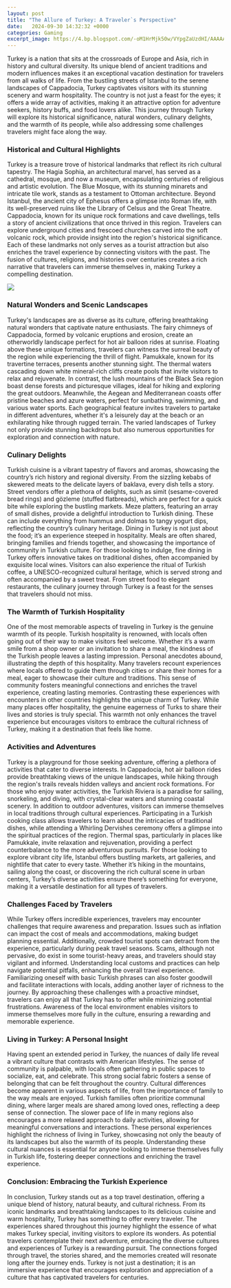 ```yaml
---
layout: post
title: "The Allure of Turkey: A Traveler`s Perspective"
date:   2024-09-30 14:32:32 +0000
categories: Gaming
excerpt_image: https://4.bp.blogspot.com/-oM1HrMjk50w/VYpgZaUzdHI/AAAAAAAAAe8/kNAfEr06JhU/s1600/Travell%2Bto%2BTurkey.jpg
---
```


Turkey is a nation that sits at the crossroads of Europe and Asia, rich in history and cultural diversity. Its unique blend of ancient traditions and modern influences makes it an exceptional vacation destination for travelers from all walks of life. From the bustling streets of Istanbul to the serene landscapes of Cappadocia, Turkey captivates visitors with its stunning scenery and warm hospitality. The country is not just a feast for the eyes; it offers a wide array of activities, making it an attractive option for adventure seekers, history buffs, and food lovers alike. This journey through Turkey will explore its historical significance, natural wonders, culinary delights, and the warmth of its people, while also addressing some challenges travelers might face along the way.
### Historical and Cultural Highlights
Turkey is a treasure trove of historical landmarks that reflect its rich cultural tapestry. The Hagia Sophia, an architectural marvel, has served as a cathedral, mosque, and now a museum, encapsulating centuries of religious and artistic evolution. The Blue Mosque, with its stunning minarets and intricate tile work, stands as a testament to Ottoman architecture. Beyond Istanbul, the ancient city of Ephesus offers a glimpse into Roman life, with its well-preserved ruins like the Library of Celsus and the Great Theatre. 
Cappadocia, known for its unique rock formations and cave dwellings, tells a story of ancient civilizations that once thrived in this region. Travelers can explore underground cities and frescoed churches carved into the soft volcanic rock, which provide insight into the region's historical significance. Each of these landmarks not only serves as a tourist attraction but also enriches the travel experience by connecting visitors with the past. The fusion of cultures, religions, and histories over centuries creates a rich narrative that travelers can immerse themselves in, making Turkey a compelling destination.

![](https://4.bp.blogspot.com/-oM1HrMjk50w/VYpgZaUzdHI/AAAAAAAAAe8/kNAfEr06JhU/s1600/Travell%2Bto%2BTurkey.jpg)
### Natural Wonders and Scenic Landscapes
Turkey's landscapes are as diverse as its culture, offering breathtaking natural wonders that captivate nature enthusiasts. The fairy chimneys of Cappadocia, formed by volcanic eruptions and erosion, create an otherworldly landscape perfect for hot air balloon rides at sunrise. Floating above these unique formations, travelers can witness the surreal beauty of the region while experiencing the thrill of flight.
Pamukkale, known for its travertine terraces, presents another stunning sight. The thermal waters cascading down white mineral-rich cliffs create pools that invite visitors to relax and rejuvenate. In contrast, the lush mountains of the Black Sea region boast dense forests and picturesque villages, ideal for hiking and exploring the great outdoors. 
Meanwhile, the Aegean and Mediterranean coasts offer pristine beaches and azure waters, perfect for sunbathing, swimming, and various water sports. Each geographical feature invites travelers to partake in different adventures, whether it's a leisurely day at the beach or an exhilarating hike through rugged terrain. The varied landscapes of Turkey not only provide stunning backdrops but also numerous opportunities for exploration and connection with nature.
### Culinary Delights
Turkish cuisine is a vibrant tapestry of flavors and aromas, showcasing the country’s rich history and regional diversity. From the sizzling kebabs of skewered meats to the delicate layers of baklava, every dish tells a story. Street vendors offer a plethora of delights, such as simit (sesame-covered bread rings) and gözleme (stuffed flatbreads), which are perfect for a quick bite while exploring the bustling markets.
Meze platters, featuring an array of small dishes, provide a delightful introduction to Turkish dining. These can include everything from hummus and dolmas to tangy yogurt dips, reflecting the country’s culinary heritage. Dining in Turkey is not just about the food; it’s an experience steeped in hospitality. Meals are often shared, bringing families and friends together, and showcasing the importance of community in Turkish culture.
For those looking to indulge, fine dining in Turkey offers innovative takes on traditional dishes, often accompanied by exquisite local wines. Visitors can also experience the ritual of Turkish coffee, a UNESCO-recognized cultural heritage, which is served strong and often accompanied by a sweet treat. From street food to elegant restaurants, the culinary journey through Turkey is a feast for the senses that travelers should not miss.
### The Warmth of Turkish Hospitality
One of the most memorable aspects of traveling in Turkey is the genuine warmth of its people. Turkish hospitality is renowned, with locals often going out of their way to make visitors feel welcome. Whether it’s a warm smile from a shop owner or an invitation to share a meal, the kindness of the Turkish people leaves a lasting impression.
Personal anecdotes abound, illustrating the depth of this hospitality. Many travelers recount experiences where locals offered to guide them through cities or share their homes for a meal, eager to showcase their culture and traditions. This sense of community fosters meaningful connections and enriches the travel experience, creating lasting memories.
Contrasting these experiences with encounters in other countries highlights the unique charm of Turkey. While many places offer hospitality, the genuine eagerness of Turks to share their lives and stories is truly special. This warmth not only enhances the travel experience but encourages visitors to embrace the cultural richness of Turkey, making it a destination that feels like home.
### Activities and Adventures
Turkey is a playground for those seeking adventure, offering a plethora of activities that cater to diverse interests. In Cappadocia, hot air balloon rides provide breathtaking views of the unique landscapes, while hiking through the region's trails reveals hidden valleys and ancient rock formations. For those who enjoy water activities, the Turkish Riviera is a paradise for sailing, snorkeling, and diving, with crystal-clear waters and stunning coastal scenery.
In addition to outdoor adventures, visitors can immerse themselves in local traditions through cultural experiences. Participating in a Turkish cooking class allows travelers to learn about the intricacies of traditional dishes, while attending a Whirling Dervishes ceremony offers a glimpse into the spiritual practices of the region. Thermal spas, particularly in places like Pamukkale, invite relaxation and rejuvenation, providing a perfect counterbalance to the more adventurous pursuits.
For those looking to explore vibrant city life, Istanbul offers bustling markets, art galleries, and nightlife that cater to every taste. Whether it’s hiking in the mountains, sailing along the coast, or discovering the rich cultural scene in urban centers, Turkey’s diverse activities ensure there’s something for everyone, making it a versatile destination for all types of travelers.
### Challenges Faced by Travelers
While Turkey offers incredible experiences, travelers may encounter challenges that require awareness and preparation. Issues such as inflation can impact the cost of meals and accommodations, making budget planning essential. Additionally, crowded tourist spots can detract from the experience, particularly during peak travel seasons. 
Scams, although not pervasive, do exist in some tourist-heavy areas, and travelers should stay vigilant and informed. Understanding local customs and practices can help navigate potential pitfalls, enhancing the overall travel experience. Familiarizing oneself with basic Turkish phrases can also foster goodwill and facilitate interactions with locals, adding another layer of richness to the journey.
By approaching these challenges with a proactive mindset, travelers can enjoy all that Turkey has to offer while minimizing potential frustrations. Awareness of the local environment enables visitors to immerse themselves more fully in the culture, ensuring a rewarding and memorable experience.
### Living in Turkey: A Personal Insight
Having spent an extended period in Turkey, the nuances of daily life reveal a vibrant culture that contrasts with American lifestyles. The sense of community is palpable, with locals often gathering in public spaces to socialize, eat, and celebrate. This strong social fabric fosters a sense of belonging that can be felt throughout the country.
Cultural differences become apparent in various aspects of life, from the importance of family to the way meals are enjoyed. Turkish families often prioritize communal dining, where larger meals are shared among loved ones, reflecting a deep sense of connection. The slower pace of life in many regions also encourages a more relaxed approach to daily activities, allowing for meaningful conversations and interactions.
These personal experiences highlight the richness of living in Turkey, showcasing not only the beauty of its landscapes but also the warmth of its people. Understanding these cultural nuances is essential for anyone looking to immerse themselves fully in Turkish life, fostering deeper connections and enriching the travel experience.
### Conclusion: Embracing the Turkish Experience
In conclusion, Turkey stands out as a top travel destination, offering a unique blend of history, natural beauty, and cultural richness. From its iconic landmarks and breathtaking landscapes to its delicious cuisine and warm hospitality, Turkey has something to offer every traveler. The experiences shared throughout this journey highlight the essence of what makes Turkey special, inviting visitors to explore its wonders.
As potential travelers contemplate their next adventure, embracing the diverse cultures and experiences of Turkey is a rewarding pursuit. The connections forged through travel, the stories shared, and the memories created will resonate long after the journey ends. Turkey is not just a destination; it is an immersive experience that encourages exploration and appreciation of a culture that has captivated travelers for centuries.